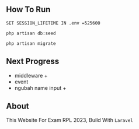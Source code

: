 
## How To Run

`SET SESSION_LIFETIME IN .env =525600`

`php artisan db:seed`

`php artisan migrate`


## Next Progress
 - middleware +
 - event
 - ngubah name input +
## About
This Website For Exam RPL 2023, Build With `Laravel`